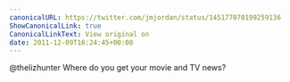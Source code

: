 ```yaml
---
canonicalURL: https://twitter.com/jmjordan/status/145177070199259136
ShowCanonicalLink: true
CanonicalLinkText: View original on
date: 2011-12-09T16:24:45+00:00
---
```

@thelizhunter Where do you get your movie and TV news?